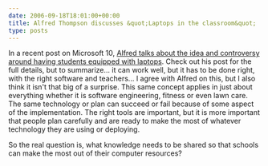 ```yaml
---
date: 2006-09-18T18:01:00+00:00
title: Alfred Thompson discusses &quot;Laptops in the classroom&quot;
type: posts
---
```

In a recent post on Microsoft 10, [Alfred talks about the idea and controversy around having students equipped with laptops](http://on10.net/Blogs/Education/6747/). Check out his post for the full details, but to summarize... it can work well, but it has to be done right, with the right software and teachers... I agree with Alfred on this, but I also think it isn't that big of a surprise. This same concept applies in just about everything whether it is software engineering, fitness or even lawn care. The same technology or plan can succeed or fail because of some aspect of the implementation. The right tools are important, but it is more important that people plan carefully and are ready to make the most of whatever technology they are using or deploying.

So the real question is, what knowledge needs to be shared so that schools can make the most out of their computer resources?
